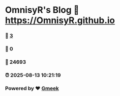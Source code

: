 # OmnisyR's Blog :link: https://OmnisyR.github.io 
### :page_facing_up: [3](https://OmnisyR.github.io/tag.html) 
### :speech_balloon: 0 
### :hibiscus: 24693 
### :alarm_clock: 2025-08-13 10:21:19 
### Powered by :heart: [Gmeek](https://github.com/Meekdai/Gmeek)
